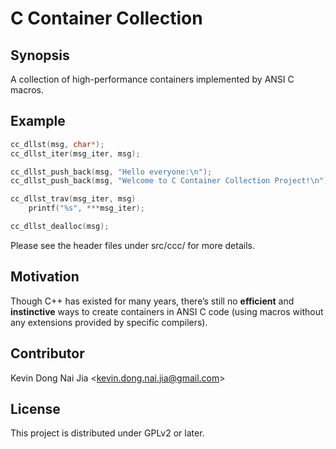 # C Container Collection

## Synopsis

A collection of high-performance containers implemented by ANSI C macros.

## Example

```C
cc_dllst(msg, char*);
cc_dllst_iter(msg_iter, msg);

cc_dllst_push_back(msg, "Hello everyone:\n");
cc_dllst_push_back(msg, "Welcome to C Container Collection Project!\n");

cc_dllst_trav(msg_iter, msg)
    printf("%s", ***msg_iter);

cc_dllst_dealloc(msg);
```

Please see the header files under src/ccc/ for more details.

## Motivation

Though C++ has existed for many years, there’s still no **efficient** and **instinctive** ways to create containers in ANSI C code (using macros without any extensions provided by specific compilers).

## Contributor

Kevin Dong Nai Jia <<kevin.dong.nai.jia@gmail.com>>

## License

This project is distributed under GPLv2 or later.

